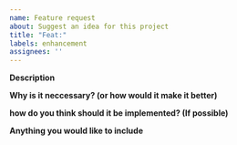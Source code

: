 ```yaml
---
name: Feature request
about: Suggest an idea for this project
title: "Feat:"
labels: enhancement
assignees: ''
---
```


**Description**




**Why is it neccessary? (or how would it make it better)**




**how do you think should it be implemented? (If possible)**





**Anything you would like to include**

